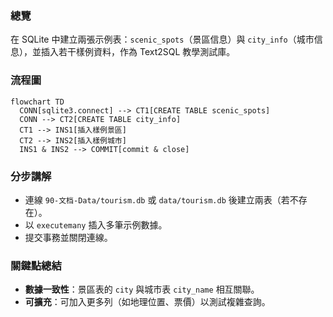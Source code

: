 ### 總覽
在 SQLite 中建立兩張示例表：`scenic_spots`（景區信息）與 `city_info`（城市信息），並插入若干樣例資料，作為 Text2SQL 教學測試庫。

### 流程圖
```mermaid
flowchart TD
  CONN[sqlite3.connect] --> CT1[CREATE TABLE scenic_spots]
  CONN --> CT2[CREATE TABLE city_info]
  CT1 --> INS1[插入樣例景區]
  CT2 --> INS2[插入樣例城市]
  INS1 & INS2 --> COMMIT[commit & close]
```

### 分步講解
- 連線 `90-文档-Data/tourism.db` 或 `data/tourism.db` 後建立兩表（若不存在）。
- 以 `executemany` 插入多筆示例數據。
- 提交事務並關閉連線。

### 關鍵點總結
- **數據一致性**：景區表的 `city` 與城市表 `city_name` 相互關聯。
- **可擴充**：可加入更多列（如地理位置、票價）以測試複雜查詢。


